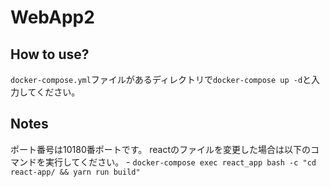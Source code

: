 # WebApp2

## How to use?
```docker-compose.yml```ファイルがあるディレクトリで```docker-compose up -d```と入力してください。

## Notes
ポート番号は10180番ポートです。
reactのファイルを変更した場合は以下のコマンドを実行してください。
    - ```docker-compose exec react_app bash -c "cd react-app/ && yarn run build"```
